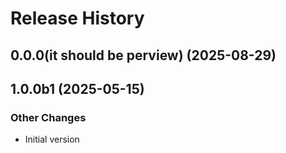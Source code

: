 # Release History

## 0.0.0(it should be perview) (2025-08-29)



## 1.0.0b1 (2025-05-15)

### Other Changes

  - Initial version
